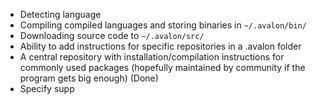 - Detecting language
- Compiling compiled languages and storing binaries in `~/.avalon/bin/`
- Downloading source code to `~/.avalon/src/`
- Ability to add instructions for specific repositories in a .avalon folder
- A central repository with installation/compilation instructions for commonly used packages 
    (hopefully maintained by community if the program gets big enough) (Done)
- Specify supp